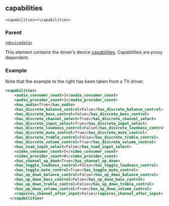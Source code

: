 
## capabilities

`<capabilities><\capabilities>`


### Parent

[`<devicedata>`][1]


This element contains the driver’s device [capabilities][2]. Capabilities are proxy dependent.


### Example

Note that the example to the right has been taken from a TV driver.

```xml
<capabilities>
    <audio_consumer_count>1</audio_consumer_count>
    <audio_provider_count>1</audio_provider_count>
    <has_audio>True</has_audio>
    <has_discrete_balance_control>False</has_discrete_balance_control>
    <has_discrete_bass_control>False</has_discrete_bass_control>
    <has_discrete_channel_select>True</has_discrete_channel_select>
    <has_discrete_input_select>True</has_discrete_input_select>
    <has_discrete_loudness_control>False</has_discrete_loudness_control>
    <has_discrete_mute_control>True</has_discrete_mute_control>
    <has_discrete_treble_control>False</has_discrete_treble_control>
    <has_discrete_volume_control>True</has_discrete_volume_control>
    <has_toad_input_select>False</has_toad_input_select>
    <video_consumer_count>5</video_consumer_count>
    <video_provider_count>0</video_provider_count>
    <has_channel_up_down>True</has_channel_up_down>
    <has_toggle_loudness_control>False</has_toggle_loudness_control>
    <has_toggle_mute_control>True</has_toggle_mute_control>
    <has_up_down_balance_control>False</has_up_down_balance_control>
    <has_up_down_bass_control>False</has_up_down_bass_control>
    <has_up_down_treble_control>False</has_up_down_treble_control>
    <has_up_down_volume_control>True</has_up_down_volume_control>
    <requires_channel_after_input>False</requires_channel_after_input>
  </capabilities>
```


[1]:	[%60%3Cdevicedata%3E%60]
[2]:	https://control4.github.io/docs-driverworks-fundamentals/#capabilities